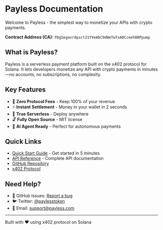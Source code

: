 # Payless Documentation

Welcome to Payless - the simplest way to monetize your APIs with crypto payments.

**Contract Address (CA):** `FDgSegoxrdpsct21YVeAbC9dWeTwTxA8Cceeh8BPpump`

## What is Payless?

Payless is a serverless payment platform built on the x402 protocol for Solana. It lets developers monetize any API with crypto payments in minutes—no accounts, no subscriptions, no complexity.

## Key Features

- 💯 **Zero Protocol Fees** - Keep 100% of your revenue
- ⚡ **Instant Settlement** - Money in your wallet in 2 seconds
- 🚀 **True Serverless** - Deploy anywhere
- 🔓 **Fully Open Source** - MIT license
- 🤖 **AI Agent Ready** - Perfect for autonomous payments

## Quick Links

- [Quick Start Guide](quickstart.md) - Get started in 5 minutes
- [API Reference](api-reference.md) - Complete API documentation
- [GitHub Repository](https://github.com/Payless2025/PayLess)
- [x402 Protocol](https://x402.org)

## Need Help?

- 💬 GitHub Issues: [Report a bug](https://github.com/Payless2025/PayLess/issues)
- 🐦 Twitter: [@paylesstoken](https://twitter.com/paylesstoken)
- 📧 Email: support@payless.com

---

Built with ❤️ using x402 protocol on Solana

